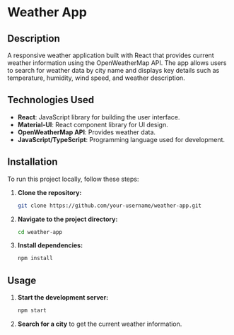 # Weather App

## Description

A responsive weather application built with React that provides current weather information using the OpenWeatherMap API. The app allows users to search for weather data by city name and displays key details such as temperature, humidity, wind speed, and weather description.


## Technologies Used

- **React**: JavaScript library for building the user interface.
- **Material-UI**: React component library for UI design.
- **OpenWeatherMap API**: Provides weather data.
- **JavaScript/TypeScript**: Programming language used for development.

## Installation

To run this project locally, follow these steps:

1. **Clone the repository:**

    ```bash
    git clone https://github.com/your-username/weather-app.git
    ```

2. **Navigate to the project directory:**

    ```bash
    cd weather-app
    ```

3. **Install dependencies:**

    ```bash
    npm install
    ```


## Usage

1. **Start the development server:**

    ```bash
    npm start
    ```

2. **Search for a city** to get the current weather information.

